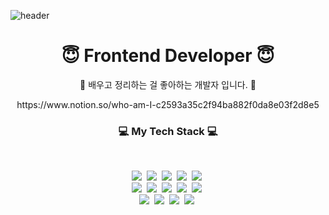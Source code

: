 
![header](https://capsule-render.vercel.app/api?type=wave&color=e3d9c9&height=200&section=header&text=LEE%SO%YEON%&fontSize=90&fontColor=363636&animation=twinkling&FontAlignY=100)


<h1 align="center">😇 Frontend Developer 😇</h1>
 
<p align="center">🌸 배우고 정리하는 걸 좋아하는 개발자 입니다. 🌸</p>
<p align="center">https://www.notion.so/who-am-I-c2593a35c2f94ba882f0da8e03f2d8e5 </p>

<h3 align="center"> 💻 My Tech Stack 💻</h3>
<br/>
<p align="center">
  <img src="https://img.shields.io/badge/TypeScript-3178C6?style=flat&logo=TypeScript&logoColor=white"/>&nbsp
  <img src="https://img.shields.io/badge/Javascript-F7DF1E?style=flat&logo=Javascript&logoColor=white"/>&nbsp
  <img src="https://img.shields.io/badge/React-61DAFB?style=flat&logo=React&logoColor=white"/>&nbsp
  <img src="https://img.shields.io/badge/Next.js-000000?style=flat&logo=Next.js&logoColor=white"/>&nbsp
  <img src="https://img.shields.io/badge/Node.js-339933?style=flat&logo=Node.js&logoColor=white"/>&nbsp  <br/>
  <img src="https://img.shields.io/badge/HTML5-E34F26?style=flat&logo=HTML5&logoColor=white"/>&nbsp
  <img src="https://img.shields.io/badge/CSS3-1572B6?style=flat-square&logo=CSS3&logoColor=white"/>&nbsp 
  <img src="https://img.shields.io/badge/SCSS-CC6699?style=flat-square&logo=sass&logoColor=white"/>&nbsp 
  <img src="https://img.shields.io/badge/PHP-777BB4?style=flat-square&logo=PHP&logoColor=white"/>&nbsp 
  <img src="https://img.shields.io/badge/MySQL-4479A1?style=flat-square&logo=MySQL&logoColor=white"/>&nbsp  <br/>
  <img src="https://img.shields.io/badge/graphql-E10098?style=flat-square&logo=graphql&logoColor=white"/>&nbsp 
  <img src="https://img.shields.io/badge/prisma-2D3748?style=flat-square&logo=prisma&logoColor=white"/>&nbsp 
  <img src="https://img.shields.io/badge/aws-232F3E?style=flat-square&logo=amazonaws&logoColor=white"/>&nbsp 
  <img src="https://img.shields.io/badge/swagger-85EA2D?style=flat-square&logo=swagger&logoColor=white"/>&nbsp 
</p>

